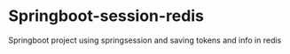 # Springboot-session-redis
Springboot project using springsession and saving tokens and info in redis
